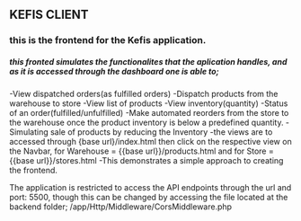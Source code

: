 ## KEFIS CLIENT

### this is the frontend for the Kefis application.
##### this fronted simulates the functionalites that the aplication handles, and as it is accessed through the dashboard one is able to;
-View dispatched orders(as fulfilled orders)
-Dispatch products from the warehouse to store
-View list of products
-View inventory(quantity)
-Status of an order(fulfilled/unfulfilled)
-Make automated reorders from the store to the warehouse once the product inventory is below a predefined quantity.
-Simulating sale of products by reducing the Inventory
-the views are to accessed through {base url}/index.html then click on the respective view on the Navbar, for Warehouse = {{base url}}/products.html and for Store = {{base url}}/stores.html
-This demonstrates a simple approach to creating the frontend.

The application is restricted to access the API endpoints through the url and port: 5500, though this can be changed by accessing the file located at the backend folder; /app/Http/Middleware/CorsMiddleware.php

